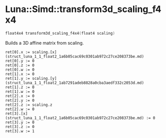 # Luna::Simd::transform3d_scaling_f4x4

```c++
float4x4 transform3d_scaling_f4x4(float4 scaling)
```

Builds a 3D affine matrix from scaling. 


```
ret[0].x := scaling.[x](struct_luna_1_1_float2_1a6b05cac69c0301ab972c27ce208373be.md)
ret[0].y := 0
ret[0].z := 0
ret[0].w := 0
ret[1].x := 0
ret[1].y := scaling.[y](struct_luna_1_1_float2_1ab7291adeb8828a0cba3aedf332c2053d.md)
ret[1].z := 0
ret[1].w := 0
ret[2].x := 0
ret[2].y := 0
ret[2].z := scaling.z
ret[2].w := 0
ret[3].[x](struct_luna_1_1_float2_1a6b05cac69c0301ab972c27ce208373be.md) := 0
ret[3].y := 0
ret[3].z := 0
ret[3].w := 1
```


